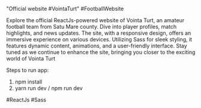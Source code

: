 "Official website #VointaTurt" #FootballWebsite

Explore the official ReactJs-powered website of Vointa Turt, an amateur football team from Satu Mare county. 
Dive into player profiles, match highlights, and news updates. The site, with a responsive design, offers an immersive experience on various devices.
Utilizing Sass for sleek styling, it features dynamic content, animations, and a user-friendly interface.
Stay tuned as we continue to enhance the site, bringing you closer to the exciting world of Vointa Turt


Steps to run app:
1. npm install
2. yarn run dev / npm run dev
   
#ReactJs #Sass
